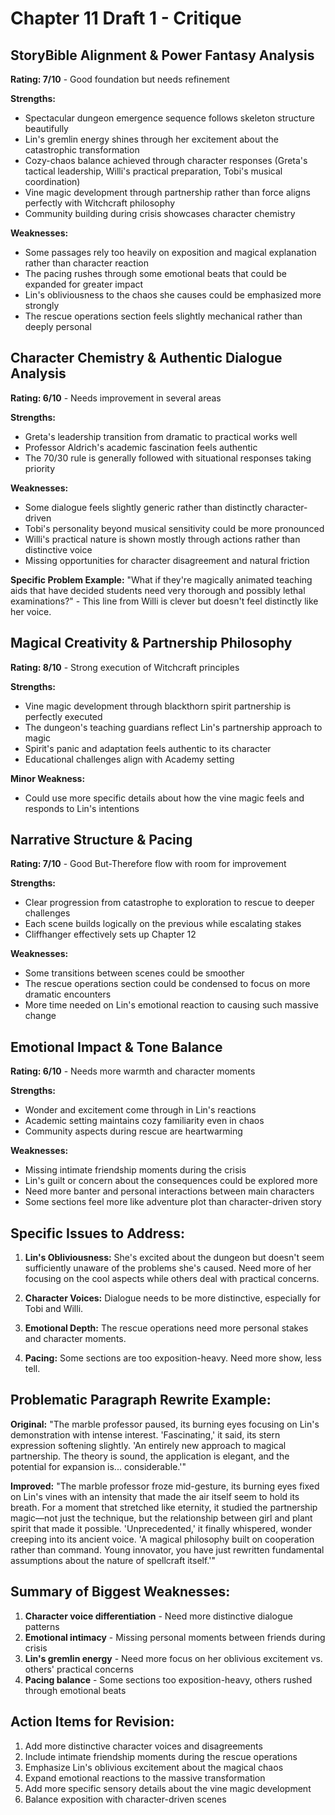 # Chapter 11 Draft 1 - Critique

## StoryBible Alignment & Power Fantasy Analysis
**Rating: 7/10** - Good foundation but needs refinement

**Strengths:**
- Spectacular dungeon emergence sequence follows skeleton structure beautifully
- Lin's gremlin energy shines through her excitement about the catastrophic transformation
- Cozy-chaos balance achieved through character responses (Greta's tactical leadership, Willi's practical preparation, Tobi's musical coordination)
- Vine magic development through partnership rather than force aligns perfectly with Witchcraft philosophy
- Community building during crisis showcases character chemistry

**Weaknesses:**
- Some passages rely too heavily on exposition and magical explanation rather than character reaction
- The pacing rushes through some emotional beats that could be expanded for greater impact
- Lin's obliviousness to the chaos she causes could be emphasized more strongly
- The rescue operations section feels slightly mechanical rather than deeply personal

## Character Chemistry & Authentic Dialogue Analysis
**Rating: 6/10** - Needs improvement in several areas

**Strengths:**
- Greta's leadership transition from dramatic to practical works well
- Professor Aldrich's academic fascination feels authentic
- The 70/30 rule is generally followed with situational responses taking priority

**Weaknesses:**
- Some dialogue feels slightly generic rather than distinctly character-driven
- Tobi's personality beyond musical sensitivity could be more pronounced
- Willi's practical nature is shown mostly through actions rather than distinctive voice
- Missing opportunities for character disagreement and natural friction

**Specific Problem Example:** "What if they're magically animated teaching aids that have decided students need very thorough and possibly lethal examinations?" - This line from Willi is clever but doesn't feel distinctly like her voice.

## Magical Creativity & Partnership Philosophy
**Rating: 8/10** - Strong execution of Witchcraft principles

**Strengths:**
- Vine magic development through blackthorn spirit partnership is perfectly executed
- The dungeon's teaching guardians reflect Lin's partnership approach to magic
- Spirit's panic and adaptation feels authentic to its character
- Educational challenges align with Academy setting

**Minor Weakness:**
- Could use more specific details about how the vine magic feels and responds to Lin's intentions

## Narrative Structure & Pacing
**Rating: 7/10** - Good But-Therefore flow with room for improvement

**Strengths:**
- Clear progression from catastrophe to exploration to rescue to deeper challenges
- Each scene builds logically on the previous while escalating stakes
- Cliffhanger effectively sets up Chapter 12

**Weaknesses:**
- Some transitions between scenes could be smoother
- The rescue operations section could be condensed to focus on more dramatic encounters
- More time needed on Lin's emotional reaction to causing such massive change

## Emotional Impact & Tone Balance
**Rating: 6/10** - Needs more warmth and character moments

**Strengths:**
- Wonder and excitement come through in Lin's reactions
- Academic setting maintains cozy familiarity even in chaos
- Community aspects during rescue are heartwarming

**Weaknesses:**
- Missing intimate friendship moments during the crisis
- Lin's guilt or concern about the consequences could be explored more
- Need more banter and personal interactions between main characters
- Some sections feel more like adventure plot than character-driven story

## Specific Issues to Address:

1. **Lin's Obliviousness:** She's excited about the dungeon but doesn't seem sufficiently unaware of the problems she's caused. Need more of her focusing on the cool aspects while others deal with practical concerns.

2. **Character Voices:** Dialogue needs to be more distinctive, especially for Tobi and Willi.

3. **Emotional Depth:** The rescue operations need more personal stakes and character moments.

4. **Pacing:** Some sections are too exposition-heavy. Need more show, less tell.

## Problematic Paragraph Rewrite Example:

**Original:**
"The marble professor paused, its burning eyes focusing on Lin's demonstration with intense interest. 'Fascinating,' it said, its stern expression softening slightly. 'An entirely new approach to magical partnership. The theory is sound, the application is elegant, and the potential for expansion is... considerable.'"

**Improved:**
"The marble professor froze mid-gesture, its burning eyes fixed on Lin's vines with an intensity that made the air itself seem to hold its breath. For a moment that stretched like eternity, it studied the partnership magic—not just the technique, but the relationship between girl and plant spirit that made it possible. 'Unprecedented,' it finally whispered, wonder creeping into its ancient voice. 'A magical philosophy built on cooperation rather than command. Young innovator, you have just rewritten fundamental assumptions about the nature of spellcraft itself.'"

## Summary of Biggest Weaknesses:
1. **Character voice differentiation** - Need more distinctive dialogue patterns
2. **Emotional intimacy** - Missing personal moments between friends during crisis
3. **Lin's gremlin energy** - Need more focus on her oblivious excitement vs. others' practical concerns
4. **Pacing balance** - Some sections too exposition-heavy, others rushed through emotional beats

## Action Items for Revision:
1. Add more distinctive character voices and disagreements
2. Include intimate friendship moments during the rescue operations
3. Emphasize Lin's oblivious excitement about the magical chaos
4. Expand emotional reactions to the massive transformation
5. Add more specific sensory details about the vine magic development
6. Balance exposition with character-driven scenes

